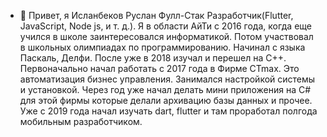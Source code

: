 - 👋 Привет, я Исланбеков Руслан Фулл-Стак Разработчик(Flutter, JavaScript, Node js, и т. д.).
Я в области АйТи с 2016 года, когда еще учился в школе заинтересовался информатикой. Потом участвовал в школьных олимпиадах по программированию. Начинал с языка Паскаль, Делфи.
После уже в 2018 изучал и перешел на С++. Первоначально начал работать с 2017 года в Фирме CTmax. Это автоматизация бизнес управления. Занимался настройкой системы и установкой.
Через год уже начал делать мини приложения на C# для этой фирмы которые делали архивацию базы данных и прочее.
Уже с 2019 года начал изучать dart, flutter и там проработал полгода мобильным разработчиком.

